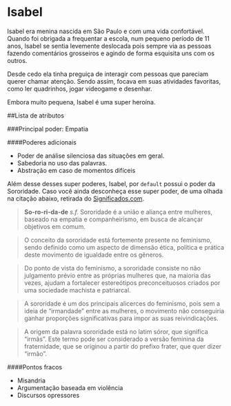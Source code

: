 Isabel
====================

Isabel era menina nascida em São Paulo e com uma vida confortável. Quando foi obrigada a frequentar a escola, num pequeno período de 11 anos, Isabel se sentia levemente deslocada pois sempre via as pessoas fazendo comentários grosseiros e agindo de forma esquisita uns com os outros.

Desde cedo ela tinha preguiça de interagir com pessoas que pareciam querer chamar atenção. Sendo assim, focava em suas atividades favoritas, como ler quadrinhos, jogar videogame e desenhar.


Embora muito pequena, Isabel é uma super heroína. 

##Lista de atributos

###Principal poder: Empatia

####Poderes adicionais

*   Poder de análise silenciosa das situações em geral.
*   Sabedoria no uso das palavras.
*	Abstração em caso de momentos difíceis

Além desse desses super poderes, Isabel, por `default` possui o poder da Sororidade. Caso você ainda desconheça esse super poder, de uma olhada na citação abaixo, retirada do [Significados.com](https://www.significados.com.br/sororidade/).


> **So-ro-ri-da-de** *s.f.* Sororidade é a união e aliança entre mulheres, baseado na empatia e companheirismo, em busca de alcançar objetivos em comum.

>O conceito da sororidade está fortemente presente no feminismo, sendo definido como um aspecto de dimensão ética, política e prática deste movimento de igualdade entre os gêneros.

>Do ponto de vista do feminismo, a sororidade consiste no não julgamento prévio entre as próprias mulheres que, na maioria das vezes, ajudam a fortalecer estereótipos preconceituosos criados por uma sociedade machista e patriarcal.

>A sororidade é um dos principais alicerces do feminismo, pois sem a ideia de “irmandade” entre as mulheres, o movimento não conseguiria ganhar proporções significativas para impor as suas reivindicações.

>A origem da palavra sororidade está no latim sóror, que significa “irmãs”. Este termo pode ser considerado a versão feminina da fraternidade, que se originou a partir do prefixo frater, que quer dizer “irmão”.



####Pontos fracos

*   Misandria
*   Argumentação baseada em violência
*	Discursos opressores




